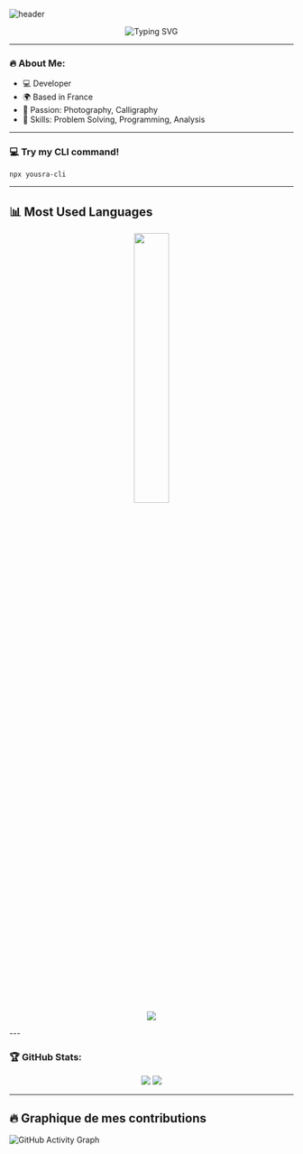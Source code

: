 ![header](https://capsule-render.vercel.app/api?type=waving&color=A83279&height=240&section=header&text=Hey%20there,%20i'm%20Yousra&fontSize=70&animation=fadeIn&fontColor=black)

<p align="center">
  <img src="https://readme-typing-svg.herokuapp.com?font=Fira+Code&pause=1000&color=FF1493&center=true&width=435&lines=Developer;Problem+Solver;Passionate+about+coding" alt="Typing SVG" />
</p>

---

### 🔥 About Me:
- 💻 Developer
- 🌍 Based in France
- 🎨 Passion: Photography, Calligraphy
- 🚀 Skills: Problem Solving, Programming, Analysis

---

### 💻 Try my CLI command!

```bash
npx yousra-cli
```
---
## 📊 Most Used Languages
<p align="center">
  <img src="https://github-readme-stats.vercel.app/api/top-langs/?username=Yousra0225&layout=compact&langs_count=8&theme=radical" width="35%" />
</p>
<p align="center">
  <img src="https://skillicons.dev/icons?i=java,python,c,js,html,css&theme=dark" />
</p>
---

### 🏆 GitHub Stats:
<p align="center">
  <img src="https://github-readme-stats.vercel.app/api?username=Yousra0225&show_icons=true&theme=radical" />
  <img src="https://github-readme-streak-stats.herokuapp.com/?user=Yousra0225&theme=radical" />
</p>

---
## 🔥 Graphique de mes contributions
![GitHub Activity Graph](https://github-readme-activity-graph.vercel.app/graph?username=Yousra0225&theme=github-dark)

